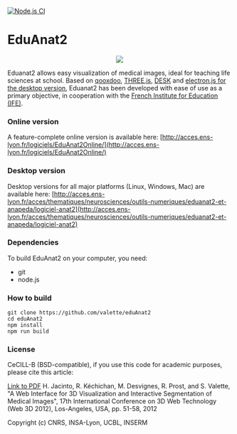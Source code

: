 [![Node.js CI](https://github.com/valette/eduAnat2/actions/workflows/node.js.yml/badge.svg)](https://github.com/valette/eduAnat2/actions/workflows/node.js.yml)

EduAnat2
======
<p align="center">
  <img src="https://www.creatis.insa-lyon.fr/~valette/public/project/eduanat2/featured_hu8684937c3e81b81cc700f0e8c08ddf0b_175994_720x2500_fit_q75_h2_lanczos.webp">
</p>

Eduanat2 allows easy visualization of medical images, ideal for teaching life sciences at school. Based on [qooxdoo](https://www.qooxdoo.org/), [THREE.js](https://threejs.org/), [DESK](https://github.com/valette/desk) and [electron.js for the desktop version](https://electronjs.org/), Eduanat2 has been developed with ease of use as a primary objective, in cooperation with the [French Institute for Education (IFE)](http://acces.ens-lyon.fr/acces/thematiques/neurosciences/outils-numeriques/eduanat2-et-anapeda).

### Online version ###
A feature-complete online version is available here:
[http://acces.ens-lyon.fr/logiciels/EduAnat2Online/](http://acces.ens-lyon.fr/logiciels/EduAnat2Online/)

### Desktop version ###
Desktop versions for all major platforms (Linux, Windows, Mac) are available here:
[http://acces.ens-lyon.fr/acces/thematiques/neurosciences/outils-numeriques/eduanat2-et-anapeda/logiciel-anat2](http://acces.ens-lyon.fr/acces/thematiques/neurosciences/outils-numeriques/eduanat2-et-anapeda/logiciel-anat2)

### Dependencies ###
To build EduAnat2 on your computer, you need:
* git
* node.js

### How to build
```
git clone https://github.com/valette/eduAnat2
cd eduAnat2
npm install
npm run build
```

### License ###

CeCILL-B (BSD-compatible), if you use this code for academic purposes, please cite this article:

[Link to PDF](http://hal.archives-ouvertes.fr/hal-00732335) H. Jacinto, R. Kéchichan, M. Desvignes, R. Prost, and S. Valette, "A Web Interface for 3D Visualization and Interactive Segmentation of Medical Images", 17th International Conference on 3D Web Technology (Web 3D 2012), Los-Angeles, USA, pp. 51-58, 2012

Copyright (c) CNRS, INSA-Lyon, UCBL, INSERM

